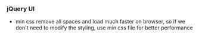 ### jQuery UI
* min css remove all spaces and load much faster on browser, so if we don't need to modify the styling, use min css file for better performance
